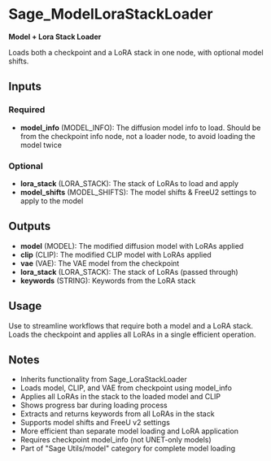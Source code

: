 # Sage_ModelLoraStackLoader

**Model + Lora Stack Loader**

Loads both a checkpoint and a LoRA stack in one node, with optional model shifts.

## Inputs

### Required

- **model_info** (MODEL_INFO): The diffusion model info to load. Should be from the checkpoint info node, not a loader node, to avoid loading the model twice

### Optional

- **lora_stack** (LORA_STACK): The stack of LoRAs to load and apply
- **model_shifts** (MODEL_SHIFTS): The model shifts & FreeU2 settings to apply to the model

## Outputs

- **model** (MODEL): The modified diffusion model with LoRAs applied
- **clip** (CLIP): The modified CLIP model with LoRAs applied
- **vae** (VAE): The VAE model from the checkpoint
- **lora_stack** (LORA_STACK): The stack of LoRAs (passed through)
- **keywords** (STRING): Keywords from the LoRA stack

## Usage

Use to streamline workflows that require both a model and a LoRA stack. Loads the checkpoint and applies all LoRAs in a single efficient operation.

## Notes

- Inherits functionality from Sage_LoraStackLoader
- Loads model, CLIP, and VAE from checkpoint using model_info
- Applies all LoRAs in the stack to the loaded model and CLIP
- Shows progress bar during loading process
- Extracts and returns keywords from all LoRAs in the stack
- Supports model shifts and FreeU v2 settings
- More efficient than separate model loading and LoRA application
- Requires checkpoint model_info (not UNET-only models)
- Part of "Sage Utils/model" category for complete model loading
